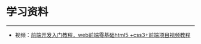 # 学习资料  

---

- 视频：<a href="https://www.bilibili.com/video/BV1Kg411T7t9?spm_id_from=333.788.player.switch&vd_source=0af3f3aee70186db0ff8b48dc6b2a415&p=45">前端开发入门教程，web前端零基础html5 +css3+前端项目视频教程</a>